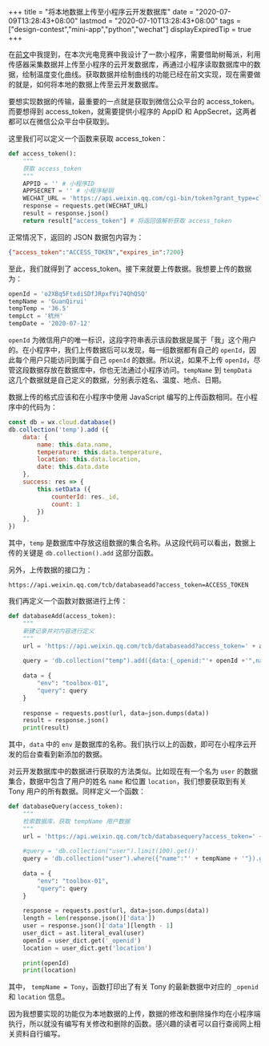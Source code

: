 +++
title = "将本地数据上传至小程序云开发数据库"
date = "2020-07-09T13:28:43+08:00"
lastmod = "2020-07-10T13:28:43+08:00"
tags = ["design-contest","mini-app","python","wechat"]
displayExpiredTip = true
+++

在[前文](/tech/computer/insert-echart-into-wechat-mini-app/)中我提到，在本次光电竞赛中我设计了一款小程序，需要借助树莓派，利用传感器采集数据并上传至小程序的云开发数据库，再通过小程序读取数据库中的数据，绘制温度变化曲线。获取数据并绘制曲线的功能已经在前文实现，现在需要做的就是，如何将本地的数据上传至云开发数据库。

要想实现数据的传输，最重要的一点就是获取到微信公众平台的 access_token。而要想得到 access_token，就需要提供小程序的 AppID 和 AppSecret，这两者都可以在微信公众平台中获取到。

这里我们可以定义一个函数来获取 access_token：

```python
def access_token():
    """
    获取 access_token
    """
    APPID = '' # 小程序ID
    APPSECRET = '' # 小程序秘钥
    WECHAT_URL = 'https://api.weixin.qq.com/cgi-bin/token?grant_type=client_credential&appid=' + APPID + '&secret=' + APPSECRET
    response = requests.get(WECHAT_URL)
    result = response.json()
    return result["access_token"] # 将返回值解析获取 access_token
```

正常情况下，返回的 JSON 数据包内容为：

```json
{"access_token":"ACCESS_TOKEN","expires_in":7200}
```

至此，我们就得到了 access_token。接下来就要上传数据。我想要上传的数据为：

```python
openId = 'o2XBq5FtxdiSDfJRpxfVi74QhQSQ'
tempName = 'GuanQirui'
tempTemp = '36.5'
tempLct = '杭州'
tempDate = '2020-07-12'
```

`openId` 为微信用户的唯一标识，这段字符串表示该段数据是属于「我」这个用户的。在小程序中，我们上传数据后可以发现，每一组数据都有自己的 `openId`，因此每个用户只能访问到属于自己 `openId` 的数据。所以说，如果不上传 `openId`，尽管这段数据存放在数据库中，你也无法通过小程序访问。`tempName` 到 `tempData` 这几个数据就是自己定义的数据，分别表示姓名、温度、地点、日期。

数据上传的格式应该和在小程序中使用 JavaScript 编写的上传函数相同。在小程序中的代码为：

```javascript
const db = wx.cloud.database()
db.collection('temp').add ({
    data: {
        name: this.data.name,
        temperature: this.data.temperature,
        location: this.data.location,
        date: this.data.date
    },
    success: res => {
        this.setData ({
            counterId: res._id,
            count: 1
        })
    },
})
```
其中，`temp` 是数据库中存放这组数据的集合名称。从这段代码可以看出，数据上传的关键是 `db.collection().add` 这部分函数。

另外，上传数据的接口为：

```
https://api.weixin.qq.com/tcb/databaseadd?access_token=ACCESS_TOKEN
```

我们再定义一个函数对数据进行上传：

```python
def databaseAdd(access_token):
    """
    新建记录并对内容进行定义
    """
    url = 'https://api.weixin.qq.com/tcb/databaseadd?access_token=' + access_token
    
    query = 'db.collection("temp").add({data:{_openid:"'+ openId +'",name:"'+ tempName +'",temperature:"'+ tempTemp +'",location: "'+ tempLct +'",date:"'+ tempDate +'"}})'
    
    data = {
        "env": "toolbox-01",
        "query": query
    }
    
    response = requests.post(url, data=json.dumps(data))
    result = response.json()
    print(result)
```

其中，`data` 中的 `env` 是数据库的名称。我们执行以上的函数，即可在小程序云开发的后台查看到新添加的数据。

对云开发数据库中的数据进行获取的方法类似。比如现在有一个名为 `user` 的数据集合，数据中包含了用户的姓名 `name` 和位置 `location`，我们想要获取到有关 Tony 用户的所有数据。同样定义一个函数：

```python
def databaseQuery(access_token):
    """
    检索数据库，获取 tempName 用户数据
    """
    url = 'https://api.weixin.qq.com/tcb/databasequery?access_token=' + access_token
    
    #query = 'db.collection("user").limit(100).get()'
    query = 'db.collection("user").where({"name":"' + tempName + '"}).get()'
    
    data = {
        "env": "toolbox-01",
        "query": query
    }
    
    response = requests.post(url, data=json.dumps(data))
    length = len(response.json()['data'])
    user = response.json()['data'][length - 1]
    user_dict = ast.literal_eval(user)
    openId = user_dict.get('_openid')
    location = user_dict.get('location')
    
    print(openId)
    print(location)
```

其中， `tempName = Tony`，函数打印出了有关 Tony 的最新数据中对应的 `_openid` 和 `location` 信息。

因为我想要实现的功能仅为本地数据的上传，数据的修改和删除操作均在小程序端执行，所以就没有编写有关修改和删除的函数。感兴趣的读者可以自行查阅网上相关资料自行编写。